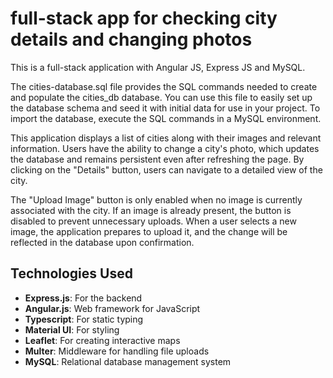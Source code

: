 # full-stack app for checking city details and changing photos
This is a full-stack application with Angular JS, Express JS and MySQL.

The cities-database.sql file provides the SQL commands needed to create and populate the cities_db database.
You can use this file to easily set up the database schema and seed it with initial data for use in your project.
To import the database, execute the SQL commands in a MySQL environment.

This application displays a list of cities along with their images and relevant information.
Users have the ability to change a city's photo, which updates the database and remains persistent even after refreshing the page.
By clicking on the "Details" button, users can navigate to a detailed view of the city.

The "Upload Image" button is only enabled when no image is currently associated with the city.
If an image is already present, the button is disabled to prevent unnecessary uploads.
When a user selects a new image, the application prepares to upload it, and the change will be reflected in the database upon confirmation.

## Technologies Used
- **Express.js**: For the backend
- **Angular.js**: Web framework for JavaScript
- **Typescript**: For static typing
- **Material UI**: For styling
- **Leaflet**: For creating interactive maps
- **Multer**: Middleware for handling file uploads
- **MySQL**: Relational database management system
